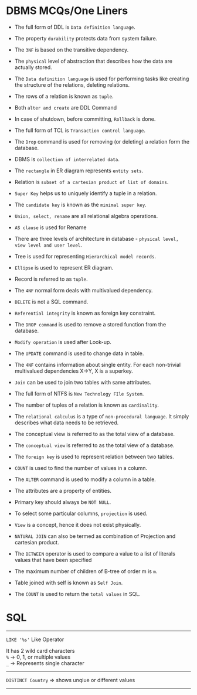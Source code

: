 # DBMS MCQs/One Liners

- The full form of DDL is ```Data definition language```.

- The property ```durability``` protects data from system failure.

- The ```3NF``` is based on the transitive dependency.

- The ```physical``` level of abstraction that describes how the data are actually stored.

- The ```Data definition language``` is used for performing tasks like creating the structure of the relations, deleting relations.

- The rows of a relation is known as ```tuple```.

- Both ```alter and create``` are DDL Command

- In case of shutdown, before committing, ```Rollback``` is done.

- The full form of TCL is ```Transaction control language```.

- The ```Drop``` command is used for removing (or deleting) a relation form the database.

- DBMS is ```collection of interrelated data```.

- The ```rectangle``` in ER diagram represents ```entity sets```.

- Relation is ```subset of a cartesian product of list of domains```.

- ```Super Key``` helps us to uniquely identify a tuple in a relation.

- The ```candidate key``` is known as the ```minimal super key```.

- ```Union, select, rename``` are all relational algebra operations.

- ```AS clause``` is used for Rename

- There are three levels of architecture in database - ```physical level, view level and user level```.

- Tree is used for representing ```Hierarchical model records```.

- ```Ellipse``` is used to represent ER diagram.

- Record is referred to as ```tuple```.

- The ```4NF``` normal form deals with multivalued dependency.

- ```DELETE``` is not a SQL command.

- ```Referential integrity``` is known as foreign key constraint.

- The ```DROP command``` is used to remove a stored function from the database.

- ```Modify operation``` is used after Look-up.

- The ```UPDATE``` command is used to change data in table.

- The ```4NF``` contains information about single entity. For each non-trivial multivalued dependencies X->Y, X is a superkey.

-  ```Join``` can be used to join two tables with same attributes.

- The full form of NTFS is ```New Technology FIle System```.

- The number of tuples of a relation is known as ```cardinality```.

- The ```relational calculus``` is a type of ```non-procedural language```. It simply describes what data needs to be retrieved.

- The conceptual view is referred to as the total view of a database.

- The ```conceptual view``` is referred to as the total view of a database.

- The ```foreign key``` is used to represent relation between two tables.

- ```COUNT``` is used to find the number of values in a column.

- The ```ALTER``` command is used to modify a column in a table.

- The attributes are a property of entities.

- Primary key should always be ```NOT NULL```.

- To select some particular columns, ```projection``` is used.

- ```View``` is a concept, hence it does not exist physically.

- ```NATURAL JOIN``` can also be termed as combination of Projection and cartesian product.

- The ```BETWEEN``` operator is used to compare a value to a list of literals values that have been specified

- The maximum number of children of B-tree of order m is ```m```.

- Table joined with self is known as ```Self Join```.

- The ```COUNT``` is used to return the ```total values``` in SQL.








# SQL
---
``` LIKE '%s' ```
Like Operator

It has 2 wild card characters
<br/>
```%``` -> 0, 1, or multiple values
<br/>
```_``` -> Represents single character

---

```DISTINCT Country``` => shows unqiue or different values

---